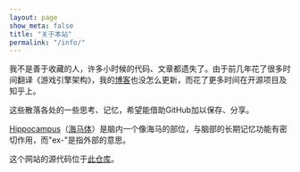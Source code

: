 ```yaml
---
layout: page
show_meta: false
title: "关于本站"
permalink: "/info/"
---
```


我不是善于收藏的人，许多小时候的代码、文章都遗失了。由于前几年花了很多时间翻译《游戏引擎架构》，我的[博客](http://www.cnblogs.com/miloyip/)也没怎么更新，而花了更多时间在开源项目及知乎上。

这些散落各处的一些思考、记忆，希望能借助GitHub加以保存、分享。

[Hippocampus](http://en.wikipedia.org/wiki/Hippocampus)（[海马体](http://zh.wikipedia.org/wiki/%E6%B5%B7%E9%A9%AC%E4%BD%93)）是脑内一个像海马的部位，与脑部的长期记忆功能有密切作用，而"ex-"是指外部的意思。

这个网站的源代码位于[此仓库](https://github.com/miloyip/exhippocampus)。
